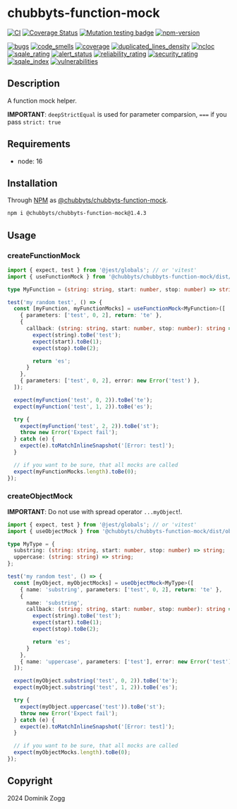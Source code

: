 # chubbyts-function-mock

[![CI](https://github.com/chubbyts/chubbyts-function-mock/workflows/CI/badge.svg?branch=master)](https://github.com/chubbyts/chubbyts-function-mock/actions?query=workflow%3ACI)
[![Coverage Status](https://coveralls.io/repos/github/chubbyts/chubbyts-function-mock/badge.svg?branch=master)](https://coveralls.io/github/chubbyts/chubbyts-function-mock?branch=master)
[![Mutation testing badge](https://img.shields.io/endpoint?style=flat&url=https%3A%2F%2Fbadge-api.stryker-mutator.io%2Fgithub.com%2Fchubbyts%2Fchubbyts-function-mock%2Fmaster)](https://dashboard.stryker-mutator.io/reports/github.com/chubbyts/chubbyts-function-mock/master)
[![npm-version](https://img.shields.io/npm/v/@chubbyts/chubbyts-function-mock.svg)](https://www.npmjs.com/package/@chubbyts/chubbyts-function-mock)

[![bugs](https://sonarcloud.io/api/project_badges/measure?project=chubbyts_chubbyts-function-mock&metric=bugs)](https://sonarcloud.io/dashboard?id=chubbyts_chubbyts-function-mock)
[![code_smells](https://sonarcloud.io/api/project_badges/measure?project=chubbyts_chubbyts-function-mock&metric=code_smells)](https://sonarcloud.io/dashboard?id=chubbyts_chubbyts-function-mock)
[![coverage](https://sonarcloud.io/api/project_badges/measure?project=chubbyts_chubbyts-function-mock&metric=coverage)](https://sonarcloud.io/dashboard?id=chubbyts_chubbyts-function-mock)
[![duplicated_lines_density](https://sonarcloud.io/api/project_badges/measure?project=chubbyts_chubbyts-function-mock&metric=duplicated_lines_density)](https://sonarcloud.io/dashboard?id=chubbyts_chubbyts-function-mock)
[![ncloc](https://sonarcloud.io/api/project_badges/measure?project=chubbyts_chubbyts-function-mock&metric=ncloc)](https://sonarcloud.io/dashboard?id=chubbyts_chubbyts-function-mock)
[![sqale_rating](https://sonarcloud.io/api/project_badges/measure?project=chubbyts_chubbyts-function-mock&metric=sqale_rating)](https://sonarcloud.io/dashboard?id=chubbyts_chubbyts-function-mock)
[![alert_status](https://sonarcloud.io/api/project_badges/measure?project=chubbyts_chubbyts-function-mock&metric=alert_status)](https://sonarcloud.io/dashboard?id=chubbyts_chubbyts-function-mock)
[![reliability_rating](https://sonarcloud.io/api/project_badges/measure?project=chubbyts_chubbyts-function-mock&metric=reliability_rating)](https://sonarcloud.io/dashboard?id=chubbyts_chubbyts-function-mock)
[![security_rating](https://sonarcloud.io/api/project_badges/measure?project=chubbyts_chubbyts-function-mock&metric=security_rating)](https://sonarcloud.io/dashboard?id=chubbyts_chubbyts-function-mock)
[![sqale_index](https://sonarcloud.io/api/project_badges/measure?project=chubbyts_chubbyts-function-mock&metric=sqale_index)](https://sonarcloud.io/dashboard?id=chubbyts_chubbyts-function-mock)
[![vulnerabilities](https://sonarcloud.io/api/project_badges/measure?project=chubbyts_chubbyts-function-mock&metric=vulnerabilities)](https://sonarcloud.io/dashboard?id=chubbyts_chubbyts-function-mock)

## Description

A function mock helper.

**IMPORTANT**: `deepStrictEqual` is used for parameter comparsion, `===` if you pass `strict: true`

## Requirements

 * node: 16

## Installation

Through [NPM](https://www.npmjs.com) as [@chubbyts/chubbyts-function-mock][1].

```sh
npm i @chubbyts/chubbyts-function-mock@1.4.3
```

## Usage

### createFunctionMock

```ts
import { expect, test } from '@jest/globals'; // or 'vitest'
import { useFunctionMock } from '@chubbyts/chubbyts-function-mock/dist/function-mock';

type MyFunction = (string: string, start: number, stop: number) => string;

test('my random test', () => {
  const [myFunction, myFunctionMocks] = useFunctionMock<MyFunction>([
    { parameters: ['test', 0, 2], return: 'te' },
    {
      callback: (string: string, start: number, stop: number): string => {
        expect(string).toBe('test');
        expect(start).toBe(1);
        expect(stop).toBe(2);

        return 'es';
      }
    },
    { parameters: ['test', 0, 2], error: new Error('test') },
  ]);

  expect(myFunction('test', 0, 2)).toBe('te');
  expect(myFunction('test', 1, 2)).toBe('es');

  try {
    expect(myFunction('test', 2, 2)).toBe('st');
    throw new Error('Expect fail');
  } catch (e) {
    expect(e).toMatchInlineSnapshot('[Error: test]');
  }

  // if you want to be sure, that all mocks are called
  expect(myFunctionMocks.length).toBe(0);
});
```

### createObjectMock

**IMPORTANT**: Do not use with spread operator `...myObject`!.

```ts
import { expect, test } from '@jest/globals'; // or 'vitest'
import { useObjectMock } from '@chubbyts/chubbyts-function-mock/dist/object-mock';

type MyType = {
  substring: (string: string, start: number, stop: number) => string;
  uppercase: (string: string) => string;
};

test('my random test', () => {
  const [myObject, myObjectMocks] = useObjectMock<MyType>([
    { name: 'substring', parameters: ['test', 0, 2], return: 'te' },
    {
      name: 'substring',
      callback: (string: string, start: number, stop: number): string => {
        expect(string).toBe('test');
        expect(start).toBe(1);
        expect(stop).toBe(2);

        return 'es';
      }
    },
    { name: 'uppercase', parameters: ['test'], error: new Error('test') },
  ]);

  expect(myObject.substring('test', 0, 2)).toBe('te');
  expect(myObject.substring('test', 1, 2)).toBe('es');

  try {
    expect(myObject.uppercase('test')).toBe('st');
    throw new Error('Expect fail');
  } catch (e) {
    expect(e).toMatchInlineSnapshot('[Error: test]');
  }

  // if you want to be sure, that all mocks are called
  expect(myObjectMocks.length).toBe(0);
});
```

## Copyright

2024 Dominik Zogg

[1]: https://www.npmjs.com/package/@chubbyts/chubbyts-function-mock
